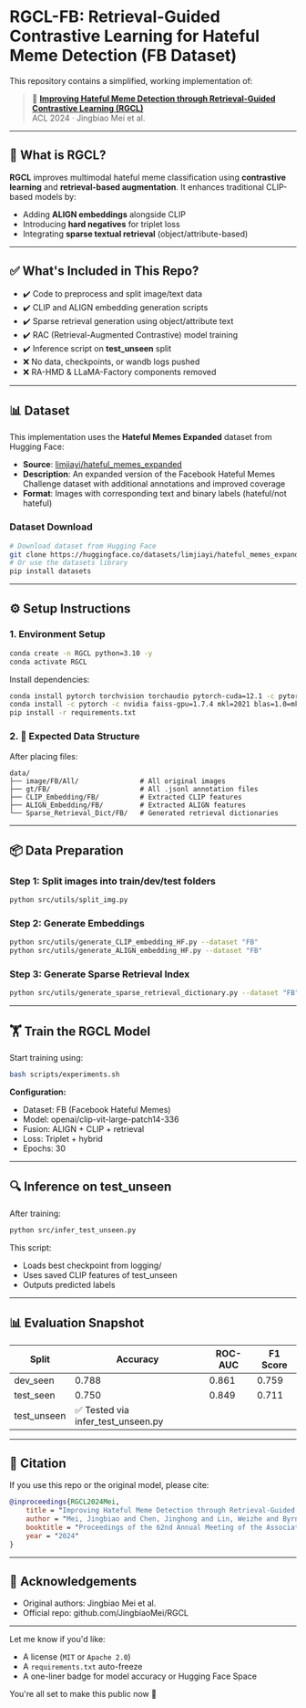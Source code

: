# RGCL-FB: Retrieval-Guided Contrastive Learning for Hateful Meme Detection (FB Dataset)

This repository contains a simplified, working implementation of:
> 📄 **[Improving Hateful Meme Detection through Retrieval-Guided Contrastive Learning (RGCL)](https://aclanthology.org/2024.acl-long.291.pdf)**  
> ACL 2024 · Jingbiao Mei et al.

---

## 🧠 What is RGCL?

**RGCL** improves multimodal hateful meme classification using **contrastive learning** and **retrieval-based augmentation**. It enhances traditional CLIP-based models by:
- Adding **ALIGN embeddings** alongside CLIP
- Introducing **hard negatives** for triplet loss
- Integrating **sparse textual retrieval** (object/attribute-based)

---

## ✅ What's Included in This Repo?

- ✔️ Code to preprocess and split image/text data
- ✔️ CLIP and ALIGN embedding generation scripts
- ✔️ Sparse retrieval generation using object/attribute text
- ✔️ RAC (Retrieval-Augmented Contrastive) model training
- ✔️ Inference script on **test_unseen** split
- ❌ No data, checkpoints, or wandb logs pushed
- ❌ RA-HMD & LLaMA-Factory components removed

---

## 📊 Dataset

This implementation uses the **Hateful Memes Expanded** dataset from Hugging Face:
- **Source**: [limjiayi/hateful_memes_expanded](https://huggingface.co/datasets/limjiayi/hateful_memes_expanded/tree/main)
- **Description**: An expanded version of the Facebook Hateful Memes Challenge dataset with additional annotations and improved coverage
- **Format**: Images with corresponding text and binary labels (hateful/not hateful)

### Dataset Download
```bash
# Download dataset from Hugging Face
git clone https://huggingface.co/datasets/limjiayi/hateful_memes_expanded
# Or use the datasets library
pip install datasets
```

---

## ⚙️ Setup Instructions

### 1. Environment Setup

```bash
conda create -n RGCL python=3.10 -y
conda activate RGCL
```

Install dependencies:
```bash
conda install pytorch torchvision torchaudio pytorch-cuda=12.1 -c pytorch -c nvidia
conda install -c pytorch -c nvidia faiss-gpu=1.7.4 mkl=2021 blas=1.0=mkl
pip install -r requirements.txt
```

### 2. 📁 Expected Data Structure

After placing files:
```
data/
├── image/FB/All/               # All original images
├── gt/FB/                      # All .jsonl annotation files
├── CLIP_Embedding/FB/          # Extracted CLIP features
├── ALIGN_Embedding/FB/         # Extracted ALIGN features
└── Sparse_Retrieval_Dict/FB/   # Generated retrieval dictionaries
```

---

## 📦 Data Preparation

### Step 1: Split images into train/dev/test folders
```bash
python src/utils/split_img.py
```

### Step 2: Generate Embeddings
```bash
python src/utils/generate_CLIP_embedding_HF.py --dataset "FB"
python src/utils/generate_ALIGN_embedding_HF.py --dataset "FB"
```

### Step 3: Generate Sparse Retrieval Index
```bash
python src/utils/generate_sparse_retrieval_dictionary.py --dataset "FB"
```

---

## 🏋️ Train the RGCL Model

Start training using:
```bash
bash scripts/experiments.sh
```

**Configuration:**
- Dataset: FB (Facebook Hateful Memes)
- Model: openai/clip-vit-large-patch14-336
- Fusion: ALIGN + CLIP + retrieval
- Loss: Triplet + hybrid
- Epochs: 30

---

## 🔍 Inference on test_unseen

After training:
```bash
python src/infer_test_unseen.py
```

This script:
- Loads best checkpoint from logging/
- Uses saved CLIP features of test_unseen
- Outputs predicted labels

---

## 📊 Evaluation Snapshot

| Split | Accuracy | ROC-AUC | F1 Score |
|-------|----------|---------|----------|
| dev_seen | 0.788 | 0.861 | 0.759 |
| test_seen | 0.750 | 0.849 | 0.711 |
| test_unseen | ✅ Tested via infer_test_unseen.py | | |

---

## 📌 Citation

If you use this repo or the original model, please cite:
```bibtex
@inproceedings{RGCL2024Mei,
    title = "Improving Hateful Meme Detection through Retrieval-Guided Contrastive Learning",
    author = "Mei, Jingbiao and Chen, Jinghong and Lin, Weizhe and Byrne, Bill and Tomalin, Marcus",
    booktitle = "Proceedings of the 62nd Annual Meeting of the Association for Computational Linguistics",
    year = "2024"
}
```

---

## 🙏 Acknowledgements

- Original authors: Jingbiao Mei et al.
- Official repo: github.com/JingbiaoMei/RGCL

---

Let me know if you'd like:
- A license (`MIT` or `Apache 2.0`)
- A `requirements.txt` auto-freeze
- A one-liner badge for model accuracy or Hugging Face Space

You're all set to make this public now 👏
